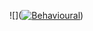 ![](<a href="https://ibb.co/WFb5Lz0"><img src="https://i.ibb.co/q9tjvgC/Behavioural.png" alt="Behavioural" border="0"></a>)
